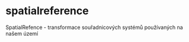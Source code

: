 spatialreference
================

SpatialRefence - transformace souřadnicových systémů používaných na našem území